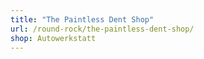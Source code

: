 ```yaml
---
title: "The Paintless Dent Shop"
url: /round-rock/the-paintless-dent-shop/
shop: Autowerkstatt
---
```

